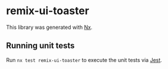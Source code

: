 # remix-ui-toaster

This library was generated with [Nx](https://nx.dev).

## Running unit tests

Run `nx test remix-ui-toaster` to execute the unit tests via [Jest](https://jestjs.io).
